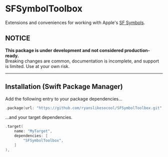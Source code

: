 # SFSymbolToolbox

Extensions and conveniences for working with Apple's
[SF Symbols]( https://developer.apple.com/sf-symbols/ ).


## NOTICE

**This package is under development and not considered production-ready.**
<br/>
Breaking changes are common, documentation is incomplete, and support is limited.  Use at your own risk.

---


## Installation (Swift Package Manager)

Add the following entry to your package dependencies...
```swift
.package(url: "https://github.com/ryanslikesocool/SFSymbolToolbox.git", from: "0.0.4"),
```
...and your target dependencies.
```swift
.target(
	name: "MyTarget",
	dependencies: [
		"SFSymbolToolbox",
	]
),
